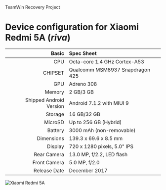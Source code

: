 TeamWin Recovery Project

Device configuration for Xiaomi Redmi 5A  (_riva_)
=====================================================

Basic   | Spec Sheet
-------:|:-------------------------
CPU     | Octa-core 1.4 GHz Cortex-A53
CHIPSET | Qualcomm MSM8937 Snapdragon 425
GPU     | Adreno 308
Memory  | 2 GB/3 GB
Shipped Android Version | Android 7.1.2 with MIUI 9
Storage | 16 GB/32 GB
MicroSD | Up to 256 GB (Hybrid)
Battery | 3000 mAh (non-removable)
Dimensions | 139.3 x 69.6 x 8.5 mm
Display | 720 x 1280 pixels, 5.0" IPS
Rear Camera  | 13.0 MP, f/2.2, LED flash
Front Camera | 5.0 MP, f/2.0
Release Date | December 2017

![Xiaomi Redmi 5A](https://cdn2.gsmarena.com/vv/bigpic/xiaomi-redmi-5a.jpg "Xiaomi Redmi 5A")
